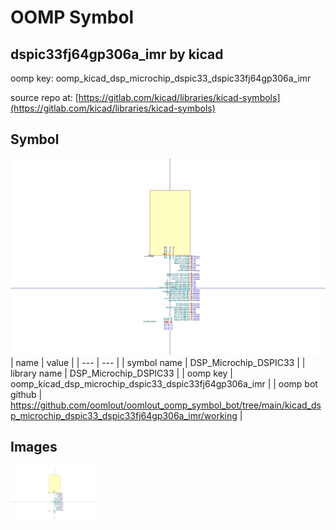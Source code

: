 # OOMP Symbol  
## dspic33fj64gp306a_imr  by kicad  
  
oomp key: oomp_kicad_dsp_microchip_dspic33_dspic33fj64gp306a_imr  
  
source repo at: [https://gitlab.com/kicad/libraries/kicad-symbols](https://gitlab.com/kicad/libraries/kicad-symbols)  
## Symbol  
  
[![working.png](working_600.png)](working.png)  
| name | value | 
| --- | --- | 
| symbol name | DSP_Microchip_DSPIC33 | 
| library name | DSP_Microchip_DSPIC33 | 
| oomp key | oomp_kicad_dsp_microchip_dspic33_dspic33fj64gp306a_imr | 
| oomp bot github | https://github.com/oomlout/oomlout_oomp_symbol_bot/tree/main/kicad_dsp_microchip_dspic33_dspic33fj64gp306a_imr/working | 
## Images  
  
[![working.png](working_140.png)](working.png)  

